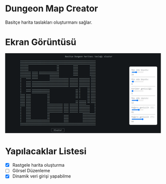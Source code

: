 # Dungeon Map Creator
Basitçe harita taslakları oluşturmanı sağlar.
# Ekran Görüntüsü
![Title](https://github.com/HakanYilmazzz/Dungeon-Map-Creator/blob/main/map.png)

# Yapılacaklar Listesi

- [X] Rastgele harita oluşturma
- [ ] Görsel Düzenleme
- [X] Dinamik veri girişi yapabilme
